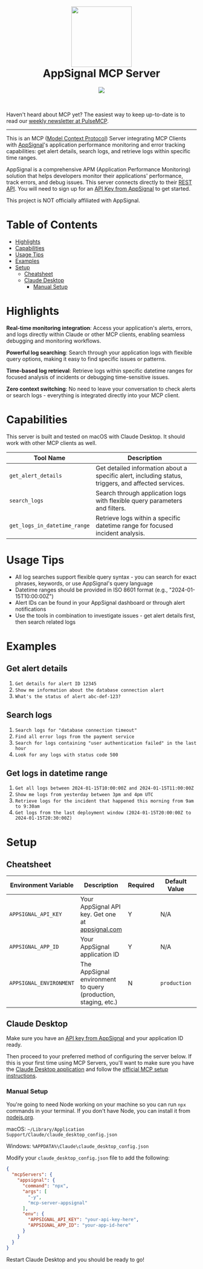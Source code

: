 <div align="center">
 <h1><img src="https://github.com/pulsemcp/mcp-servers/blob/main/appsignal/images/appsignal-mcp-logo.png" width="160px"><br/>AppSignal MCP Server</h1>
 <img src="https://img.shields.io/github/license/pulsemcp/mcp-servers?style=flat-square&color=purple"/>
</div>

<br/>

<br/>

Haven't heard about MCP yet? The easiest way to keep up-to-date is to read our [weekly newsletter at PulseMCP](https://www.pulsemcp.com/).

---

This is an MCP ([Model Context Protocol](https://modelcontextprotocol.io/)) Server integrating MCP Clients with [AppSignal](https://www.appsignal.com/)'s application performance monitoring and error tracking capabilities: get alert details, search logs, and retrieve logs within specific time ranges.

AppSignal is a comprehensive APM (Application Performance Monitoring) solution that helps developers monitor their applications' performance, track errors, and debug issues. This server connects directly to their [REST API](https://docs.appsignal.com/api/). You will need to sign up for an [API Key from AppSignal](https://appsignal.com/users/sign_up) to get started.

This project is NOT officially affiliated with AppSignal.

# Table of Contents

- [Highlights](#highlights)
- [Capabilities](#capabilities)
- [Usage Tips](#usage-tips)
- [Examples](#examples)
- [Setup](#setup)
  - [Cheatsheet](#cheatsheet)
  - [Claude Desktop](#claude-desktop)
    - [Manual Setup](#manual-setup)

# Highlights

**Real-time monitoring integration**: Access your application's alerts, errors, and logs directly within Claude or other MCP clients, enabling seamless debugging and monitoring workflows.

**Powerful log searching**: Search through your application logs with flexible query options, making it easy to find specific issues or patterns.

**Time-based log retrieval**: Retrieve logs within specific datetime ranges for focused analysis of incidents or debugging time-sensitive issues.

**Zero context switching**: No need to leave your conversation to check alerts or search logs - everything is integrated directly into your MCP client.

# Capabilities

This server is built and tested on macOS with Claude Desktop. It should work with other MCP clients as well.

| Tool Name                     | Description                                                                                            |
| ----------------------------- | ------------------------------------------------------------------------------------------------------ |
| `get_alert_details`           | Get detailed information about a specific alert, including status, triggers, and affected services.    |
| `search_logs`                 | Search through application logs with flexible query parameters and filters.                            |
| `get_logs_in_datetime_range`  | Retrieve logs within a specific datetime range for focused incident analysis.                          |

# Usage Tips

- All log searches support flexible query syntax - you can search for exact phrases, keywords, or use AppSignal's query language
- Datetime ranges should be provided in ISO 8601 format (e.g., "2024-01-15T10:00:00Z")
- Alert IDs can be found in your AppSignal dashboard or through alert notifications
- Use the tools in combination to investigate issues - get alert details first, then search related logs

# Examples

## Get alert details

1. `Get details for alert ID 12345`
2. `Show me information about the database connection alert`
3. `What's the status of alert abc-def-123?`

## Search logs

1. `Search logs for "database connection timeout"`
2. `Find all error logs from the payment service`
3. `Search for logs containing "user authentication failed" in the last hour`
4. `Look for any logs with status code 500`

## Get logs in datetime range

1. `Get all logs between 2024-01-15T10:00:00Z and 2024-01-15T11:00:00Z`
2. `Show me logs from yesterday between 3pm and 4pm UTC`
3. `Retrieve logs for the incident that happened this morning from 9am to 9:30am`
4. `Get logs from the last deployment window (2024-01-15T20:00:00Z to 2024-01-15T20:30:00Z)`

# Setup

## Cheatsheet

| Environment Variable     | Description                                                                        | Required | Default Value | Example                        |
| ----------------------- | ---------------------------------------------------------------------------------- | -------- | ------------- | ------------------------------ |
| `APPSIGNAL_API_KEY`     | Your AppSignal API key. Get one at [appsignal.com](https://appsignal.com/)        | Y        | N/A           | `your-api-key-here`            |
| `APPSIGNAL_APP_ID`      | Your AppSignal application ID                                                      | Y        | N/A           | `5f3e4d2c1b0a9f8e7d6c5b4a`     |
| `APPSIGNAL_ENVIRONMENT` | The AppSignal environment to query (production, staging, etc.)                     | N        | `production`  | `staging`                      |

## Claude Desktop

Make sure you have an [API key from AppSignal](https://appsignal.com/users/sign_up) and your application ID ready.

Then proceed to your preferred method of configuring the server below. If this is your first time using MCP Servers, you'll want to make sure you have the [Claude Desktop application](https://claude.ai/download) and follow the [official MCP setup instructions](https://modelcontextprotocol.io/quickstart/user).

### Manual Setup

You're going to need Node working on your machine so you can run `npx` commands in your terminal. If you don't have Node, you can install it from [nodejs.org](https://nodejs.org/en/download).

macOS: `~/Library/Application Support/Claude/claude_desktop_config.json`

Windows: `%APPDATA%\Claude\claude_desktop_config.json`

Modify your `claude_desktop_config.json` file to add the following:

```json
{
  "mcpServers": {
    "appsignal": {
      "command": "npx",
      "args": [
        "-y",
        "mcp-server-appsignal"
      ],
      "env": {
        "APPSIGNAL_API_KEY": "your-api-key-here",
        "APPSIGNAL_APP_ID": "your-app-id-here"
      }
    }
  }
}
```

Restart Claude Desktop and you should be ready to go!